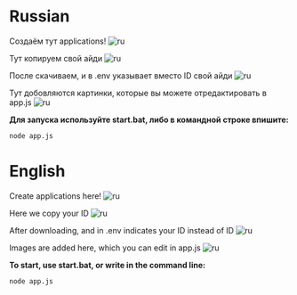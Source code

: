 # Russian

Создаём тут applications!
![ru](https://i.imgur.com/YCCLRmc.png)

Тут копируем свой айди
![ru](https://i.imgur.com/3WrsV0E.png)

После скачиваем, и в .env указывает вместо ID свой айди
![ru](https://i.imgur.com/zErDNlQ.png)

Тут добовляются картинки, которые вы можете отредактировать в app.js
![ru](https://i.imgur.com/HYdBSKl.png)

**Для запуска используйте start.bat, либо в командной строке впишите:**
```sh-session
node app.js
```

# English

Create applications here!
![ru](https://i.imgur.com/YCCLRmc.png)

Here we copy your ID
![ru](https://i.imgur.com/3WrsV0E.png)

After downloading, and in .env indicates your ID instead of ID
![ru](https://i.imgur.com/zErDNlQ.png)

Images are added here, which you can edit in app.js
![ru](https://i.imgur.com/HYdBSKl.png)

**To start, use start.bat, or write in the command line:**
```sh-session
node app.js
```
